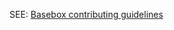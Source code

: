 SEE: [Basebox contributing guidelines](https://gist.github.com/sstgithub/3ca8c7b110c892c2781fee90cad05f3f)
